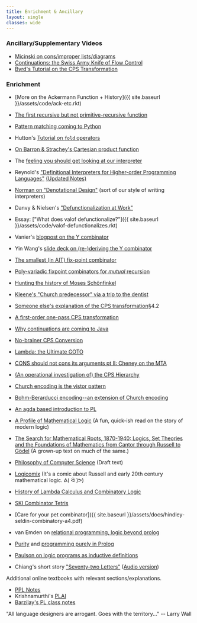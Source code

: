 ```yaml
---
title: Enrichment & Ancillary
layout: single
classes: wide
---
```


### Ancillary/Supplementary Videos

 - [Micinski on cons/improper lists/diagrams](https://www.youtube.com/watch?v=7NA9HZdlR0g)
 - [Continuations: the Swiss Army Knife of Flow Control](https://www.youtube.com/watch?v=Ju3KKu_mthg)
 - [Byrd's Tutorial on the CPS Transformation](https://youtu.be/2GfFlfToBCo?t=4538)

### Enrichment



- [More on the Ackermann Function + History]({{ site.baseurl }}/assets/code/ack-etc.rkt)
- [The first recursive but not primitive-recursive function](http://www.sciencedirect.com/science/article/pii/0315086079900247])

- [Pattern matching coming to Python](https://www.python.org/dev/peps/pep-0636/)

- Hutton's [Tutorial on `fold` operators](http://www.cs.nott.ac.uk/~pszgmh/fold.pdf)
- [On Barron & Strachey's Cartesian product function](https://www.brics.dk/RS/07/14/BRICS-RS-07-14.pdf)

- The [feeling you should get looking at our interpreter](https://www.youtube.com/watch?v=Ow9AtuIuMLw)

- Reynold's ["Definitional Interpreters for Higher-order Programming Languages"](https://link.springer.com/content/pdf/10.1023/A:1010027404223.pdf) [(Updated Notes)](https://link.springer.com/content/pdf/10.1023/A:1010075320153.pdf)
- [Norman on "Denotational Design"](https://www.youtube.com/watch?v=O-8TNrWkhs8) (sort of our style of writing interpreters)

- Danvy & Nielsen's ["Defunctionalization at Work"](https://www.brics.dk/RS/01/23/BRICS-RS-01-23.pdf)
- Essay: ["What does valof defunctionalize?"]({{ site.baseurl }}/assets/code/valof-defunctionalizes.rkt)

- Vanier's [blogpost on the Y combinator](https://mvanier.livejournal.com/2897.html)
- Yin Wang's [slide deck on (re-)deriving the Y combinator](https://www.slideshare.net/yinwang0/reinventing-the-ycombinator)
- [The smallest (in AIT) fix-point combinator](https://tromp.github.io/cl/LC.pdf)
- [Poly-variadic fixpoint combinators for *mutual* recursion](http://okmij.org/ftp/Computation/fixed-point-combinators.html#Poly-variadic)

- [Hunting the history of Moses Schönfinkel](https://writings.stephenwolfram.com/2020/12/where-did-combinators-come-from-hunting-the-story-of-moses-schonfinkel/)
- [Kleene's "Church predecessor" via a trip to the dentist](http://link.springer.com/chapter/10.1007%2FBFb0062850)

- [Someone else's explanation of the CPS transformation](https://www.cs.bgu.ac.il/~mira/ppl-book-full.pdf)§4.2
- [A first-order one-pass CPS transformation](https://link.springer.com/content/pdf/10.1007/3-540-45931-6_8.pdf)
- [Why continuations are coming to Java](https://www.youtube.com/watch?v=9vupFNsND6o)
- [No-brainer CPS Conversion](https://www.ccs.neu.edu/home/shivers/papers/nobrainer-cps.pdf)


- [Lambda: the Ultimate GOTO](https://web.archive.org/web/20110718095430/http://repository.readscheme.org/ftp/papers/ai-lab-pubs/AIM-443.pdf)
- [CONS should not cons its arguments pt II: Cheney on the MTA](https://dl.acm.org/doi/10.1145/214448.214454)

- [(An operational investigation of) the CPS Hierarchy](https://link.springer.com/content/pdf/10.1007/3-540-49099-X_15.pdf)



- [Church encoding is the vistor pattern](https://www.haskellforall.com/2021/01/the-visitor-pattern-is-essentially-same.html)
- [Bohm-Berarducci encoding--an extension of Church encoding](http://okmij.org/ftp/tagless-final/course/Boehm-Berarducci.html)


- [An agda based introduction to PL](https://plfa.github.io/GettingStarted/)


- [A Profile of Mathematical Logic](https://store.doverpublications.com/0486434753.html) (A fun, quick-ish read on the story of modern logic)
- [The Search for Mathematical Roots, 1870-1940: Logics, Set Theories and the Foundations of Mathematics from Cantor through Russell to Gödel](https://press.princeton.edu/books/paperback/9780691058580/the-search-for-mathematical-roots-1870-1940) (A grown-up text on much of the same.)
- [Philosophy of Computer Science](https://cse.buffalo.edu/~rapaport/Papers/phics.pdf) (Draft text)
- [Logicomix](https://en.wikipedia.org/wiki/Logicomix) (It's a comic about Russell and early 20th century mathematical logic. ᕕ( ᐛ )ᕗ)

- [History of Lambda Calculus and Combinatory Logic](https://hope.simons-rock.edu/~pshields/cs/cmpt312/cardone-hindley.pdf)
- [SKI Combinator Tetris](https://dirk.rave.org/combinatris/)
- [Care for your pet combinator]({{ site.baseurl }}/assets/docs/hindley-seldin-combinatory-a4.pdf)

- van Emden on [relational programming, logic beyond prolog](https://arxiv.org/pdf/1412.3480.pdf)
- [Purity](https://www.metalevel.at/prolog/purity) and [programming purely in Prolog](http://www.complang.tuwien.ac.at/ulrich/papers/PDF/2008-fdpe.pdf)
- [Paulson on logic programs as inductive definitions](https://link.springer.com/chapter/10.1007/BFb0038699)

- Chiang's short story ["Seventy-two Letters"](https://ia802706.us.archive.org/33/items/TedChiangSeventyTwoLetters/Ted_Chiang_72_Letters.pdf) ([Audio version](https://archive.org/details/TedChiangSeventyTwoLetters))

Additional online textbooks with relevant sections/explanations.

- [PPL Notes](https://www.cs.bgu.ac.il/~mira/ppl-book-full.pdf)
- Krishnamurthi's [PLAI](http://cs.brown.edu/courses/cs173/2012/book/)
- [Barzilay's PL class notes](https://pl.barzilay.org/lec98)


"All language designers are arrogant.  Goes with the territory..." -- Larry Wall
